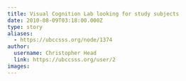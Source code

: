 ```yaml
---
title: Visual Cognition Lab looking for study subjects 
date: 2010-08-09T03:18:00.000Z
type: story
aliases:
  - https://ubccsss.org/node/1374
author:
  username: Christopher Head
  link: https://ubccsss.org/user/2
images:
---
```


